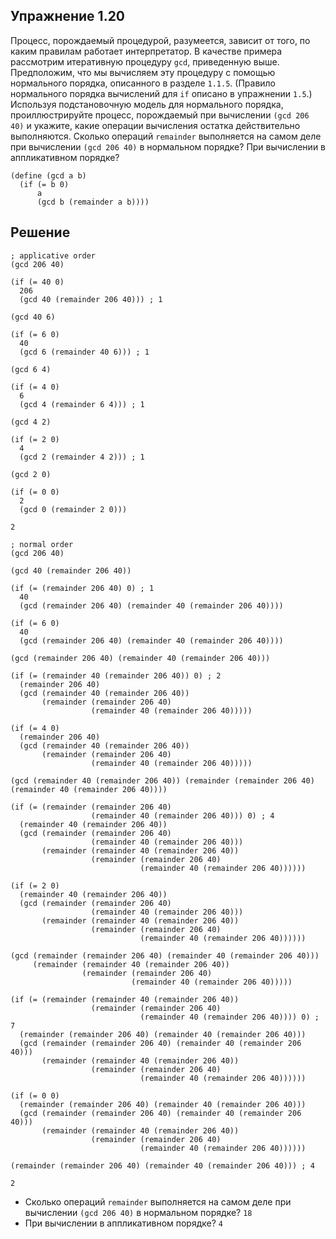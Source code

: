 ## Упражнение 1.20

Процесс, порождаемый процедурой, разумеется, зависит от того, по каким правилам работает интерпретатор. В качестве примера рассмотрим итеративную процедуру `gcd`, приведенную выше. Предположим, что мы вычисляем эту процедуру с помощью нормального порядка, описанного в разделе `1.1.5`. (Правило нормального порядка вычислений для `if` описано в упражнении `1.5`.) Используя подстановочную модель для нормального порядка, проиллюстрируйте процесс, порождаемый при вычислении `(gcd 206 40)` и укажите, какие операции вычисления остатка действительно выполняются. Сколько операций `remainder` выполняется на самом деле при вычислении `(gcd 206 40)` в нормальном порядке? При вычислении в аппликативном порядке?

```racket
(define (gcd a b)
  (if (= b 0)
      a
      (gcd b (remainder a b))))
```
## Решение
```racket
; applicative order
(gcd 206 40)

(if (= 40 0)
  206
  (gcd 40 (remainder 206 40))) ; 1

(gcd 40 6)

(if (= 6 0)
  40
  (gcd 6 (remainder 40 6))) ; 1

(gcd 6 4)

(if (= 4 0)
  6
  (gcd 4 (remainder 6 4))) ; 1

(gcd 4 2)

(if (= 2 0)
  4
  (gcd 2 (remainder 4 2))) ; 1

(gcd 2 0)

(if (= 0 0)
  2
  (gcd 0 (remainder 2 0)))

2
```
```racket
; normal order
(gcd 206 40)

(gcd 40 (remainder 206 40))

(if (= (remainder 206 40) 0) ; 1
  40
  (gcd (remainder 206 40) (remainder 40 (remainder 206 40))))

(if (= 6 0)
  40
  (gcd (remainder 206 40) (remainder 40 (remainder 206 40))))

(gcd (remainder 206 40) (remainder 40 (remainder 206 40)))

(if (= (remainder 40 (remainder 206 40)) 0) ; 2
  (remainder 206 40)
  (gcd (remainder 40 (remainder 206 40))
       (remainder (remainder 206 40)
                  (remainder 40 (remainder 206 40)))))

(if (= 4 0)
  (remainder 206 40)
  (gcd (remainder 40 (remainder 206 40))
       (remainder (remainder 206 40)
                  (remainder 40 (remainder 206 40)))))

(gcd (remainder 40 (remainder 206 40)) (remainder (remainder 206 40) (remainder 40 (remainder 206 40))))

(if (= (remainder (remainder 206 40)
                  (remainder 40 (remainder 206 40))) 0) ; 4
  (remainder 40 (remainder 206 40))
  (gcd (remainder (remainder 206 40)
                  (remainder 40 (remainder 206 40)))
       (remainder (remainder 40 (remainder 206 40))
                  (remainder (remainder 206 40)
                             (remainder 40 (remainder 206 40))))))

(if (= 2 0)
  (remainder 40 (remainder 206 40))
  (gcd (remainder (remainder 206 40)
                  (remainder 40 (remainder 206 40)))
       (remainder (remainder 40 (remainder 206 40))
                  (remainder (remainder 206 40)
                             (remainder 40 (remainder 206 40))))))

(gcd (remainder (remainder 206 40) (remainder 40 (remainder 206 40)))
     (remainder (remainder 40 (remainder 206 40))
                (remainder (remainder 206 40)
                           (remainder 40 (remainder 206 40)))))

(if (= (remainder (remainder 40 (remainder 206 40))
                  (remainder (remainder 206 40)
                             (remainder 40 (remainder 206 40)))) 0) ; 7
  (remainder (remainder 206 40) (remainder 40 (remainder 206 40)))
  (gcd (remainder (remainder 206 40) (remainder 40 (remainder 206 40)))
       (remainder (remainder 40 (remainder 206 40))
                  (remainder (remainder 206 40)
                             (remainder 40 (remainder 206 40))))))

(if (= 0 0)
  (remainder (remainder 206 40) (remainder 40 (remainder 206 40)))
  (gcd (remainder (remainder 206 40) (remainder 40 (remainder 206 40)))
       (remainder (remainder 40 (remainder 206 40))
                  (remainder (remainder 206 40)
                             (remainder 40 (remainder 206 40))))))

(remainder (remainder 206 40) (remainder 40 (remainder 206 40))) ; 4

2
```

* Сколько операций `remainder` выполняется на самом деле при вычислении `(gcd 206 40)` в нормальном порядке? `18`
* При вычислении в аппликативном порядке? `4`
